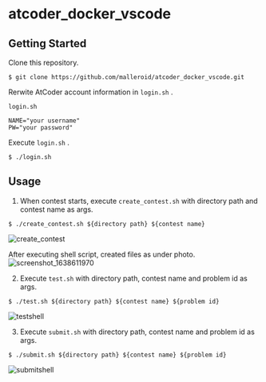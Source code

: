 # atcoder_docker_vscode

## Getting Started

Clone this repository.

```
$ git clone https://github.com/malleroid/atcoder_docker_vscode.git
```

Rerwite AtCoder account information in `login.sh` .

`login.sh`
```
NAME="your username"
PW="your password"
```

Execute `login.sh` .
```
$ ./login.sh
```

## Usage

1. When contest starts, execute `create_contest.sh` with directory path and contest name as args.
```
$ ./create_contest.sh ${directory path} ${contest name}
```
![create_contest](https://user-images.githubusercontent.com/38337195/144705345-41168b8a-6236-4dec-bb59-0181fa224f6a.gif)

After executing shell script, created files as under photo.
![screenshot_1638611970](https://user-images.githubusercontent.com/38337195/144705440-d1475c36-ac3e-4501-bdd6-3806fd9d413f.png)


2. Execute `test.sh` with directory path, contest name and problem id as args.
```
$ ./test.sh ${directory path} ${contest name} ${problem id}
```
![testshell](https://user-images.githubusercontent.com/38337195/144708889-63ab95af-983c-41df-a74b-29cf7cc2595d.gif)

3. Execute `submit.sh` with directory path, contest name and problem id as args.
```
$ ./submit.sh ${directory path} ${contest name} ${problem id}
```
![submitshell](https://user-images.githubusercontent.com/38337195/144708895-7a863781-e837-4b34-9424-6da67dd85993.gif)
